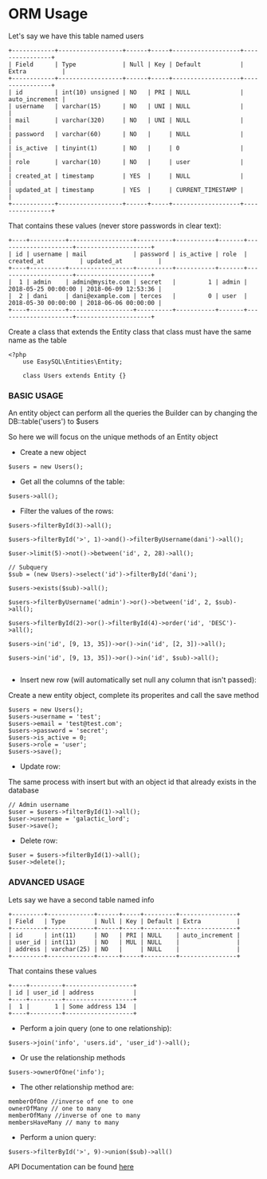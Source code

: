 # ORM Usage

Let's say we have this table named users
```
+------------+------------------+------+-----+-------------------+----------------+
| Field      | Type             | Null | Key | Default           | Extra          |
+------------+------------------+------+-----+-------------------+----------------+
| id         | int(10) unsigned | NO   | PRI | NULL              | auto_increment |
| username   | varchar(15)      | NO   | UNI | NULL              |                |
| mail       | varchar(320)     | NO   | UNI | NULL              |                |
| password   | varchar(60)      | NO   |     | NULL              |                |
| is_active  | tinyint(1)       | NO   |     | 0                 |                |
| role       | varchar(10)      | NO   |     | user              |                |
| created_at | timestamp        | YES  |     | NULL              |                |
| updated_at | timestamp        | YES  |     | CURRENT_TIMESTAMP |                |
+------------+------------------+------+-----+-------------------+----------------+
```
That contains these values (never store passwords in clear text):
```
+----+----------+------------------+----------+-----------+-------+---------------------+---------------------+
| id | username | mail             | password | is_active | role  | created_at          | updated_at          |
+----+----------+------------------+----------+-----------+-------+---------------------+---------------------+
|  1 | admin    | admin@mysite.com | secret   |         1 | admin | 2018-05-25 00:00:00 | 2018-06-09 12:53:36 |
|  2 | dani     | dani@example.com | terces   |         0 | user  | 2018-05-30 00:00:00 | 2018-06-06 00:00:00 |
+----+----------+------------------+----------+-----------+-------+---------------------+---------------------+
```

Create a class that extends the Entity class that class must have the same name as the table

```
<?php
	use EasySQL\Entities\Entity;

	class Users extends Entity {}
```

### BASIC USAGE

An entity object can perform all the queries the Builder can by changing the DB::table('users') to $users

So here we will focus on the unique methods of an Entity object

- Create a new object

```
$users = new Users();
```

- Get all the columns of the table:

```
$users->all();
```

- Filter the values of the rows:

```
$users->filterById(3)->all();

$users->filterById('>', 1)->and()->filterByUsername(dani')->all();

$user->limit(5)->not()->between('id', 2, 28)->all();

// Subquery
$sub = (new Users)->select('id')->filterById('dani');

$users->exists($sub)->all();

$users->filterByUsername('admin')->or()->between('id', 2, $sub)->all();

$users->filterById(2)->or()->filterById(4)->order('id', 'DESC')->all();

$users->in('id', [9, 13, 35])->or()->in('id', [2, 3])->all();

$users->in('id', [9, 13, 35])->or()->in('id', $sub)->all();


```

- Insert new row (will automatically set null any column that isn't passed):

Create a new entity object, complete its properites and call the save method

```
$users = new Users();
$users->username = 'test';
$users->email = 'test@test.com';
$users->password = 'secret';
$users->is_active = 0;
$users->role = 'user';
$users->save();
```

- Update row:

The same process with insert but with an object id that already exists in the database

```
// Admin username
$user = $users->filterById(1)->all();
$user->username = 'galactic_lord';
$user->save();
```

- Delete row:

```
$user = $users->filterById(1)->all();
$user->delete();
```


### ADVANCED USAGE


Lets say we have a second table named info
```
+---------+-------------+------+-----+---------+----------------+
| Field   | Type        | Null | Key | Default | Extra          |
+---------+-------------+------+-----+---------+----------------+
| id      | int(11)     | NO   | PRI | NULL    | auto_increment |
| user_id | int(11)     | NO   | MUL | NULL    |                |
| address | varchar(25) | NO   |     | NULL    |                |
+---------+-------------+------+-----+---------+----------------+
```
That contains these values 
```
+----+---------+-------------------+
| id | user_id | address           |
+----+---------+-------------------+
|  1 |       1 | Some address 134  |
+----+---------+-------------------+
```

- Perform a join query (one to one relationship):

```
$users->join('info', 'users.id', 'user_id')->all();
```

- Or use the relationship methods

```
$users->ownerOfOne('info');
```

- The other relationship method are:

```
memberOfOne //inverse of one to one
ownerOfMany // one to many
memberOfMany //inverse of one to many
membersHaveMany // many to many
```

- Perform a union query:

```
$users->filterById('>', 9)->union($sub)->all()
```

API Documentation can be found [here]()